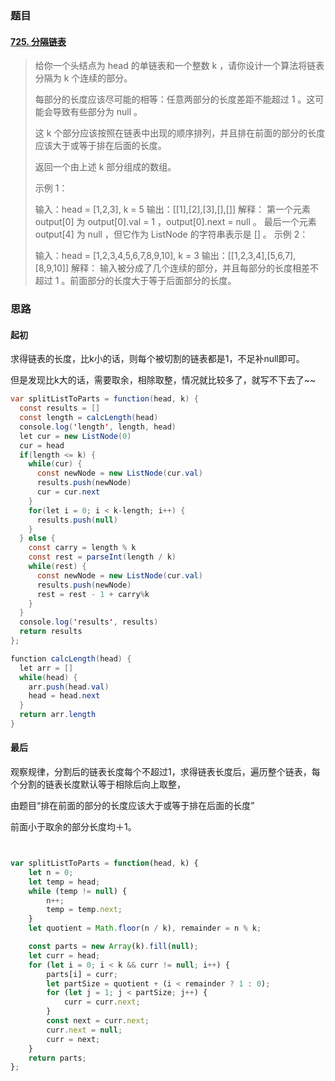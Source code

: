 ### 题目

#### [725. 分隔链表](https://leetcode-cn.com/problems/split-linked-list-in-parts/)

> 给你一个头结点为 head 的单链表和一个整数 k ，请你设计一个算法将链表分隔为 k 个连续的部分。
>
> 每部分的长度应该尽可能的相等：任意两部分的长度差距不能超过 1 。这可能会导致有些部分为 null 。
>
> 这 k 个部分应该按照在链表中出现的顺序排列，并且排在前面的部分的长度应该大于或等于排在后面的长度。
>
> 返回一个由上述 k 部分组成的数组。
>
>
> 示例 1：
>
>
> 输入：head = [1,2,3], k = 5
> 输出：[[1],[2],[3],[],[]]
> 解释：
> 第一个元素 output[0] 为 output[0].val = 1 ，output[0].next = null 。
> 最后一个元素 output[4] 为 null ，但它作为 ListNode 的字符串表示是 [] 。
> 示例 2：
>
> 输入：head = [1,2,3,4,5,6,7,8,9,10], k = 3
> 输出：[[1,2,3,4],[5,6,7],[8,9,10]]
> 解释：
> 输入被分成了几个连续的部分，并且每部分的长度相差不超过 1 。前面部分的长度大于等于后面部分的长度。

### 思路

#### 起初

求得链表的长度，比k小的话，则每个被切割的链表都是1，不足补null即可。

但是发现比k大的话，需要取余，相除取整，情况就比较多了，就写不下去了~~

```java
var splitListToParts = function(head, k) {
  const results = []
  const length = calcLength(head)
  console.log('length', length, head)
  let cur = new ListNode(0)
  cur = head
  if(length <= k) {
    while(cur) {
      const newNode = new ListNode(cur.val)
      results.push(newNode)
      cur = cur.next
    }
    for(let i = 0; i < k-length; i++) {
      results.push(null)
    }
  } else {
    const carry = length % k
    const rest = parseInt(length / k)
    while(rest) {
      const newNode = new ListNode(cur.val)
      results.push(newNode)
      rest = rest - 1 + carry%k
    }
  }
  console.log('results', results)
  return results
};

function calcLength(head) {
  let arr = []
  while(head) {
    arr.push(head.val)
    head = head.next
  }
  return arr.length
}
```

#### 最后

观察规律，分割后的链表长度每个不超过1，求得链表长度后，遍历整个链表，每个分割的链表长度默认等于相除后向上取整，

由题目“排在前面的部分的长度应该大于或等于排在后面的长度”

前面小于取余的部分长度均＋1。

```js


var splitListToParts = function(head, k) {
    let n = 0;
    let temp = head;
    while (temp != null) {
        n++;
        temp = temp.next;
    }
    let quotient = Math.floor(n / k), remainder = n % k;

    const parts = new Array(k).fill(null);
    let curr = head;
    for (let i = 0; i < k && curr != null; i++) {
        parts[i] = curr;
        let partSize = quotient + (i < remainder ? 1 : 0);
        for (let j = 1; j < partSize; j++) {
            curr = curr.next;
        }
        const next = curr.next;
        curr.next = null;
        curr = next;
    }
    return parts;
};
```

